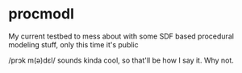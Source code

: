 # procmodl
My current testbed to mess about with some SDF based procedural modeling stuff, only this time it's public

/prɔk m(ə)dɛl/ sounds kinda cool, so that'll be how I say it. Why not.
